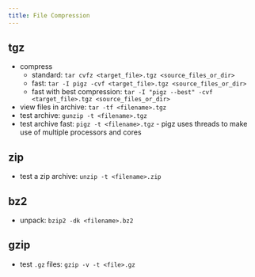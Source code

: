 ```yaml
---
title: File Compression
---
```


## tgz
- compress
  - standard: `tar cvfz <target_file>.tgz <source_files_or_dir>`
  - fast: `tar -I pigz -cvf <target_file>.tgz <source_files_or_dir>`
  - fast with best compression: `tar -I "pigz --best" -cvf <target_file>.tgz <source_files_or_dir>`
- view files in archive: `tar -tf <filename>.tgz`
- test archive: `gunzip -t <filename>.tgz`
- test archive fast: `pigz -t <filename>.tgz` - pigz uses threads to make use of multiple processors and cores

## zip
- test a zip archive: `unzip -t <filename>.zip`

## bz2
- unpack: `bzip2 -dk <filename>.bz2`

## gzip
- test `.gz` files: `gzip -v -t <file>.gz`

